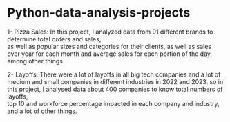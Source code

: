 # Python-data-analysis-projects
1- Pizza Sales: In this project, I analyzed data from 91 different brands to determine total orders and sales,
<br />
as well as popular sizes and categories for their clients, as well as sales over year for each month and average sales for each portion of the day, among other things. 
<br />

2- Layoffs: There were a lot of layoffs in all big tech companies and a lot of medium and small companies in different industries in 2022 and 2023,
so in this project, I analysed data about 400 companies to know total numbers of layoffs,
<br />
top 10 and workforce percentage impacted in each company and industry, and a lot of other things.
<br />
